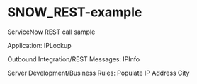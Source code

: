 # SNOW_REST-example
ServiceNow REST call sample

Application: IPLookup

Outbound Integration/REST Messages: IPInfo

Server Development/Business Rules: Populate IP Address City
